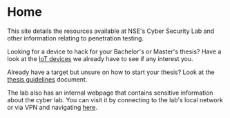# Home

This site details the resources available at NSE's Cyber Security Lab and other information relating to penetration testing.

Looking for a device to hack for your Bachelor's or Master's thesis? Have a look at the [IoT devices](pages/lab-equipment/iot-devices.md) we already have to see if any interest you.

Already have a target but unsure on how to start your thesis? Look at the [thesis guidelines](pages/thesis_guidelines/guidelines.html) document.

The lab also has an internal webpage that contains sensitive information about the cyber lab. You can visit it by connecting to the lab's local network or via VPN and navigating [here](http://192.168.53.136/).